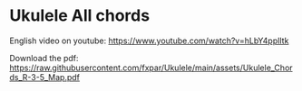 # Ukulele All chords

English video on youtube: https://www.youtube.com/watch?v=hLbY4ppIltk

Download the pdf: https://raw.githubusercontent.com/fxpar/Ukulele/main/assets/Ukulele_Chords_R-3-5_Map.pdf
